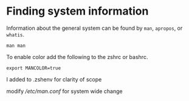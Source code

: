 # Finding system information

Information about the general system can be found by `man`, `apropos`, or `whatis`.

```{bash}
man man
```

To enable color add the following to the zshrc or bashrc.
```{bash}
export MANCOLOR=true
```
I added to .zshenv for clarity of scope


modify */etc/man.conf* for system wide change



